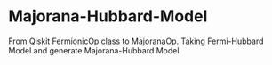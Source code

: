 # Majorana-Hubbard-Model

From Qiskit FermionicOp class to MajoranaOp. Taking Fermi-Hubbard Model and generate Majorana-Hubbard Model
